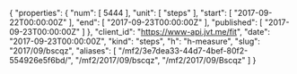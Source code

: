 {
  "properties": {
    "num": [
      5444
    ],
    "unit": [
      "steps"
    ],
    "start": [
      "2017-09-22T00:00:00Z"
    ],
    "end": [
      "2017-09-23T00:00:00Z"
    ],
    "published": [
      "2017-09-23T00:00:00Z"
    ]
  },
  "client_id": "https://www-api.jvt.me/fit",
  "date": "2017-09-23T00:00:00Z",
  "kind": "steps",
  "h": "h-measure",
  "slug": "2017/09/bscqz",
  "aliases": [
    "/mf2/3e7dea33-44d7-4bef-80f2-554926e5f6bd/",
    "/mf2/2017/09/bscqz",
    "/mf2/2017/09/Bscqz"
  ]
}
